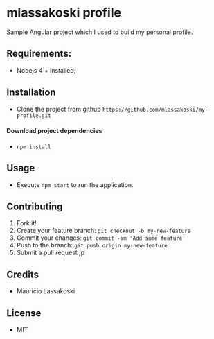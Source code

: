 # mlassakoski profile

Sample Angular project which I used to build my personal profile.


## Requirements:

 * Nodejs 4 + installed;

## Installation

  * Clone the project from github
  `https://github.com/mlassakoski/my-profile.git`

#### Download project dependencies

  * `npm install`

## Usage 

* Execute `npm start` to run the application.

## Contributing

1. Fork it!
2. Create your feature branch: `git checkout -b my-new-feature`
3. Commit your changes: `git commit -am 'Add some feature'`
4. Push to the branch: `git push origin my-new-feature`
5. Submit a pull request ;p


## Credits

* Mauricio Lassakoski


## License

* MIT
